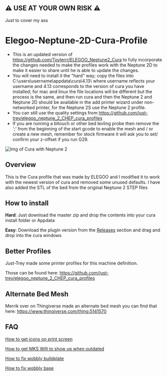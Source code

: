 ## :warning: USE AT YOUR OWN RISK :warning:
Just to cover my ass

# Elegoo-Neptune-2D-Cura-Profile

*  This is an updated version of https://github.com/Toylerrr/ELEGOO_Neptune2_Cura to fully incorporate the changes needed to make the profiles work with the Neptune 2D to make it easier to share until he is able to update the changes. 
*  You will need to install it the "hard" way; copy the files into C:\users\username\appdata\cura\4.13\  where username reflects your username and 4.13 corresponds to the version of cura you have installed; for mac and linux the file locations will be different but the process is the same, and then run cura and then the Neptune 2 and Neptune 2D should be available in the add printer wizard under non-networked printer, for the Neptune 2S use the Neptune 2 profile.
*  You can still use the quality settings from https://github.com/just-trey/elegoo_neptune_2_CHEP_cura_profiles
*  If you are running a bltouch or other bed levling probe then remove the ';' from the beginning of the start gcode to enable the mesh and / or create a new mesh, remember for stock firmware it will ask you to set/ confirm your z-offset if you run G29.


![Img of Cura with Neptune 2](https://i.imgur.com/2yjM7Hl.png) 
## Overview 

This is the Cura profile that was made by ELEGOO and I modified it to work with the newest version of cura and removed some unused defaults. I have also added the STL of the bed from the original Neptune 2 STEP files

## How to install
<b>Hard</b>: Just download the master zip and drop the contents into your cura install folder or Appdata

<b>Easy</b>: Download the plugin version from the [Releases](https://github.com/Toylerrr/ELEGOO_Neptune2_Cura/releases) section and drag and drop into the cura windows

## Better Profiles
Just-Trey made some printer profiles for this machine definition. 

Those can be found here: https://github.com/just-trey/elegoo_neptune_2_CHEP_cura_profiles

## Alternate Bed Mesh
 Merrik over on Thingiverse made an alternate bed mesh you can find that here: https://www.thingiverse.com/thing:5141570
## FAQ
[How to get icons on print screen](https://github.com/Toylerrr/ELEGOO_Neptune2_Cura/wiki/How-to-get-icons-on-print-screen)

[How to get MKS Wifi to show up when outdated](https://github.com/Toylerrr/ELEGOO_Neptune2_Cura/wiki/How-to-get-MKS-Wifi-to-show-up-when-outdated)

[How to fix wobbly buildplate](https://github.com/Toylerrr/ELEGOO_Neptune2_Cura/wiki/How-to-fix-wobbly-heat-bed)

[How to fix wobbly base](https://github.com/Toylerrr/ELEGOO_Neptune2_Cura/wiki/How-to-fix-wobbly-base)


